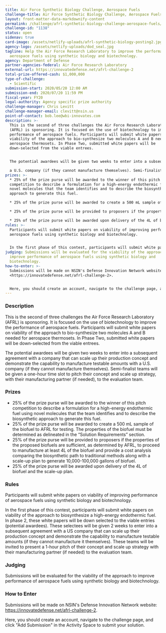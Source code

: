 ```yaml
---
title: Air Force Synthetic Biology Challenge, Aerospace Fuels
challenge-title: Air Force Synthetic Biology Challenge, Aerospace Fuels
layout: front-matter-data-markdownify-content
permalink: /challenge/afrl-synthetic-biology-challenge-aerospace-fuels/
challenge-id: "1138"
status: open
sidenav: true
card-image: /assets/netlify-uploads/afrl-synthetic-biology-posting2.jpg
agency-logo: /assets/netlify-uploads/dod_seal.jpg
tagline: Help the Air Force Research Laboratory to improve the performance of
  aerospace fuels using synthetic biology and biotechnology.
agency: Department of Defense
partner-agencies-federal: Air Force Research Laboratory
external-url: https://innovatedefense.net/afrl-challenge-2
total-prize-offered-cash: $1,000,000
type-of-challenge:
  - Scientific
submission-start: 2020/05/20 12:00 AM
submission-end: 2020/07/20 11:59 PM
fiscal-year: FY20
legal-authority: Agency specific prize authority
challenge-manager: Chris Levitt
challenge-manager-email: clevitt@nsin.us
point-of-contact: bob.lee@wbi-innovates.com
description: >-
  This is the second of three challenges the Air Force Research Laboratory
  (AFRL) is sponsoring. It is focused on the use of biotechnology to improve the
  performance of aerospace fuels. Participants will submit white papers on
  viability of the approach to bio-synthesize two molecules A and B needed for
  aerospace thermosets. In Phase Two, submitted white papers will be
  down-selected from the viable entrees. 


  The potential awardees will be given two weeks to enter into a subsequent agreement with a company that can scale up their production concept and demonstrate the capability to manufacture testable amounts with

  a U.S. company (if they cannot manufacture themselves). Semi-finalist teams will be given a one-hour time slot to pitch their concept and scale up strategy, with their manufacturing partner (if needed), to the evaluation team.
prizes: >-
  * 25% of the prize purse will be awarded to the winner of this pitch
  competition to describe a formulation for a high-energy endothermic fuel using
  novel molecules that the team identifies and to describe the biosynthetic
  approach to generate this fuel. 

  * 25% of the prize purse will be awarded to create a 500 mL sample of the biofuel to AFRL for testing. The properties of the biofuel must be determined as delineated in the “Solution Requirements” section. 

  * 25% of the prize purse will be provided to proposers if the properties of the proposed biofuels are sufficient, as determined by AFRL, to proceed to manufacture at least 4L of the biofuel and provide a cost analysis comparing the biosynthetic path to traditional methods along with a scale-up plan to generate 10,000-100,000 gallons of biofuel. 

  * 25% of the prize purse will be awarded upon delivery of the 4L of biofuel and the scale-up plan.
rules: >-
  Participants will submit white papers on viability of improving performance of
  aerospace fuels using synthetic biology and biotechnology. 


  In the first phase of this contest, participants will submit white papers on viability of the approach to biosynthesize a high-energy endothermic fuel. In phase 2, these white papers will be down selected to the viable entries (potential awardees). These selectees will be given 2 weeks to enter into a subsequent agreement with a US company that can scale up their production concept and demonstrate the capability to manufacture testable amounts (if they cannot manufacture it themselves). These teams will be invited to present a 1-hour pitch of their concept and scale up strategy with their manufacturing partner (if needed) to the evaluation team.
judging: Submissions will be evaluated for the viability of the approach to
  improve performance of aerospace fuels using synthetic biology and
  biotechnology.
how-to-enter: >-
  Submissions will be made on NSIN's Defense Innovation Network website:
  <https://innovatedefense.net/afrl-challenge-2>.


  Here, you should create an account, navigate to the challenge page, and click "Add Submission" in the Activity Space to submit your solution.
---
```

### Description

This is the second of three challenges the Air Force Research Laboratory (AFRL) is sponsoring. It is focused on the use of biotechnology to improve the performance of aerospace fuels. Participants will submit white papers on viability of the approach to bio-synthesize two molecules A and B needed for aerospace thermosets. In Phase Two, submitted white papers will be down-selected from the viable entrees. 

The potential awardees will be given two weeks to enter into a subsequent agreement with a company that can scale up their production concept and demonstrate the capability to manufacture testable amounts with a U.S. company (if they cannot manufacture themselves). Semi-finalist teams will be given a one-hour time slot to pitch their concept and scale up strategy, with their manufacturing partner (if needed), to the evaluation team.

### Prizes

* 25% of the prize purse will be awarded to the winner of this pitch competition to describe a formulation for a high-energy endothermic fuel using novel molecules that the team identifies and to describe the biosynthetic approach to generate this fuel. 
* 25% of the prize purse will be awarded to create a 500 mL sample of the biofuel to AFRL for testing. The properties of the biofuel must be determined as delineated in the “Solution Requirements” section. 
* 25% of the prize purse will be provided to proposers if the properties of the proposed biofuels are sufficient, as determined by AFRL, to proceed to manufacture at least 4L of the biofuel and provide a cost analysis comparing the biosynthetic path to traditional methods along with a scale-up plan to generate 10,000-100,000 gallons of biofuel. 
* 25% of the prize purse will be awarded upon delivery of the 4L of biofuel and the scale-up plan.

### Rules

Participants will submit white papers on viability of improving performance of aerospace fuels using synthetic biology and biotechnology. 

In the first phase of this contest, participants will submit white papers on viability of the approach to biosynthesize a high-energy endothermic fuel. In phase 2, these white papers will be down selected to the viable entries (potential awardees). These selectees will be given 2 weeks to enter into a subsequent agreement with a US company that can scale up their production concept and demonstrate the capability to manufacture testable amounts (if they cannot manufacture it themselves). These teams will be invited to present a 1-hour pitch of their concept and scale up strategy with their manufacturing partner (if needed) to the evaluation team.

### Judging

Submissions will be evaluated for the viability of the approach to improve performance of aerospace fuels using synthetic biology and biotechnology.

### How to Enter

Submissions will be made on NSIN's Defense Innovation Network website: <https://innovatedefense.net/afrl-challenge-2>.

Here, you should create an account, navigate to the challenge page, and click "Add Submission" in the Activity Space to submit your solution.
